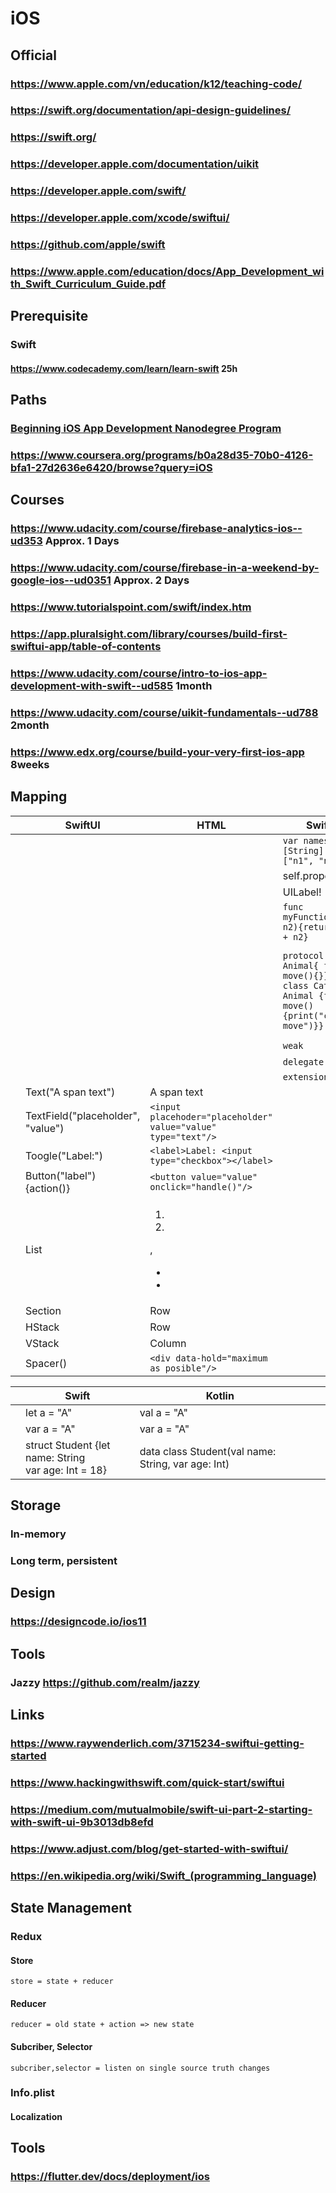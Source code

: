 # iOS
## Official
### https://www.apple.com/vn/education/k12/teaching-code/
### https://swift.org/documentation/api-design-guidelines/
### https://swift.org/
### https://developer.apple.com/documentation/uikit
### https://developer.apple.com/swift/
### https://developer.apple.com/xcode/swiftui/
### https://github.com/apple/swift
### https://www.apple.com/education/docs/App_Development_with_Swift_Curriculum_Guide.pdf
## Prerequisite
### Swift
#### https://www.codecademy.com/learn/learn-swift 25h
## Paths
### [Beginning iOS App Development Nanodegree Program](https://classroom.udacity.com/nanodegrees/nd006/syllabus/core-curriculum)
### https://www.coursera.org/programs/b0a28d35-70b0-4126-bfa1-27d2636e6420/browse?query=iOS
## Courses
### https://www.udacity.com/course/firebase-analytics-ios--ud353 Approx. 1 Days
### https://www.udacity.com/course/firebase-in-a-weekend-by-google-ios--ud0351 Approx. 2 Days
### https://www.tutorialspoint.com/swift/index.htm
### https://app.pluralsight.com/library/courses/build-first-swiftui-app/table-of-contents
### https://www.udacity.com/course/intro-to-ios-app-development-with-swift--ud585 1month
### https://www.udacity.com/course/uikit-fundamentals--ud788 2month
### https://www.edx.org/course/build-your-very-first-ios-app 8weeks
## Mapping
|   |  SwiftUI | HTML  |Swift   |Kotlin   |
|---|---|---|---|---|
|   |   |   |`var names: [String] = ["n1", "n2"]`   | `Array<String>`   |
|   |   |   |self.property   |this.property   |
|   |   |   |UILabel!   |String?   |
|   |   |   |`func myFunction(n1, n2){return n1 + n2}`   |`fun myFunction(n1, n2){return n1 + n2}`   |
|   |   |   |`protocol Animal{ func move(){}} class Cat: Animal {func move(){print("cat move")}}`   | `interface Animal{ fun move(){}} class Cat: Animal {override fun move(){print("cat move")}}`   |
|   |   |   |`weak`   | ``   |
|   |   |   |`delegate`   | ``   |
|   |   |   |`extension`   | `override`   |
|   | Text("A span text")  | <span>A span text</span>  |   |   |
|   | TextField("placeholder", "value")  | `<input placehoder="placeholder" value="value" type="text"/>`  |   |   |
|   |  Toogle("Label:") |`<label>Label: <input type="checkbox"></label>`   |   |   |
|   |  Button("label"){action()} | `<button value="value" onclick="handle()"/>`  |   |   |
|   |  List | <ol><li></li><li></li></ol>,<ul><li></li><li></li></ul>  |   |   |
|   |  Section |Row   |   |   |
|   |  HStack |Row   |   |   |
|   |  VStack |  Column |   |   |
|   |  Spacer() |  `<div data-hold="maximum as posible"/>` |   |   |


|   |  Swift | Kotlin  |   |   |
|---|---|---|---|---|
|   | let a = "A"  | val a = "A"  |   |   |
|   | var a = "A"  | var a = "A"  |   |   |
|   | struct Student {let name: String <br/> var age: Int = 18}  | data class Student(val name: String, var age: Int)  |   |   |

## Storage
### In-memory
### Long term, persistent
## Design
### https://designcode.io/ios11
## Tools
### Jazzy https://github.com/realm/jazzy
## Links
### https://www.raywenderlich.com/3715234-swiftui-getting-started
### https://www.hackingwithswift.com/quick-start/swiftui
### https://medium.com/mutualmobile/swift-ui-part-2-starting-with-swift-ui-9b3013db8efd
### https://www.adjust.com/blog/get-started-with-swiftui/
### https://en.wikipedia.org/wiki/Swift_(programming_language)
## State Management
### Redux
#### Store
`
 store = state + reducer
`
#### Reducer
`
reducer = old state + action => new state
`
#### Subcriber, Selector
`
subcriber,selector = listen on single source truth changes
`
### Info.plist
#### Localization
## Tools
### https://flutter.dev/docs/deployment/ios
